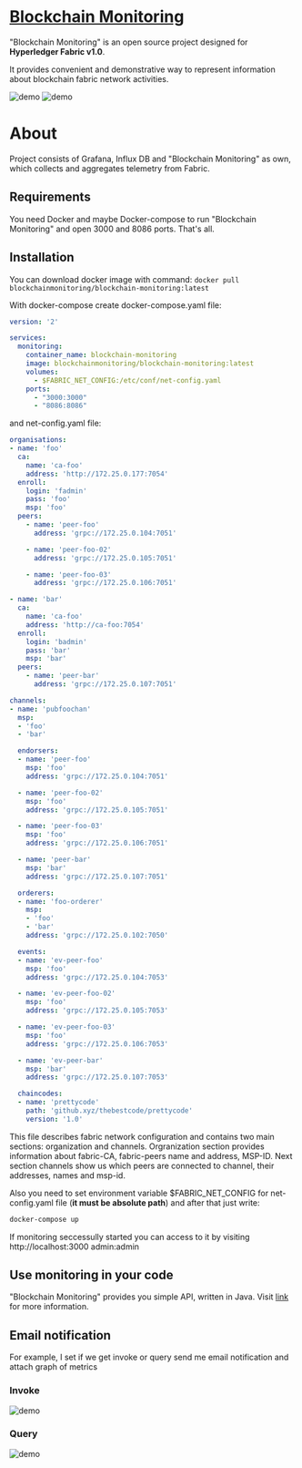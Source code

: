[Blockchain Monitoring](http://blockchain-monitoring.org)
================

"Blockchain Monitoring" is an open source project designed for **Hyperledger Fabric v1.0**. 

It provides convenient and demonstrative way to represent information
about blockchain fabric network activities.

![demo](http://blockchain-monitoring.org/images/demo.png)
![demo](http://blockchain-monitoring.org/images/dashboard-performance.png)

# About
Project consists of Grafana, Influx DB and "Blockchain Monitoring" as own, which collects and aggregates telemetry from Fabric.
## Requirements
You need Docker and maybe Docker-compose to run "Blockchain Monitoring" and open 3000 and 8086 ports. That's all.
## Installation
You can download docker image with command: `docker pull blockchainmonitoring/blockchain-monitoring:latest`

With docker-compose create docker-compose.yaml file:
```yaml
version: '2'

services:
  monitoring:
    container_name: blockchain-monitoring
    image: blockchainmonitoring/blockchain-monitoring:latest
    volumes:
      - $FABRIC_NET_CONFIG:/etc/conf/net-config.yaml
    ports:
      - "3000:3000"
      - "8086:8086"
```
and net-config.yaml file:
```yaml
organisations:
- name: 'foo'
  ca:
    name: 'ca-foo'
    address: 'http://172.25.0.177:7054'
  enroll:
    login: 'fadmin'
    pass: 'foo'
    msp: 'foo'
  peers:
    - name: 'peer-foo'
      address: 'grpc://172.25.0.104:7051'

    - name: 'peer-foo-02'
      address: 'grpc://172.25.0.105:7051'

    - name: 'peer-foo-03'
      address: 'grpc://172.25.0.106:7051'

- name: 'bar'
  ca:
    name: 'ca-foo'
    address: 'http://ca-foo:7054'
  enroll:
    login: 'badmin'
    pass: 'bar'
    msp: 'bar'
  peers:
    - name: 'peer-bar'
      address: 'grpc://172.25.0.107:7051'

channels:
- name: 'pubfoochan'
  msp:
  - 'foo'
  - 'bar'

  endorsers:
  - name: 'peer-foo'
    msp: 'foo'
    address: 'grpc://172.25.0.104:7051'

  - name: 'peer-foo-02'
    msp: 'foo'
    address: 'grpc://172.25.0.105:7051'

  - name: 'peer-foo-03'
    msp: 'foo'
    address: 'grpc://172.25.0.106:7051'

  - name: 'peer-bar'
    msp: 'bar'
    address: 'grpc://172.25.0.107:7051'

  orderers:
  - name: 'foo-orderer'
    msp:
    - 'foo'
    - 'bar'
    address: 'grpc://172.25.0.102:7050'

  events:
  - name: 'ev-peer-foo'
    msp: 'foo'
    address: 'grpc://172.25.0.104:7053'

  - name: 'ev-peer-foo-02'
    msp: 'foo'
    address: 'grpc://172.25.0.105:7053'

  - name: 'ev-peer-foo-03'
    msp: 'foo'
    address: 'grpc://172.25.0.106:7053'

  - name: 'ev-peer-bar'
    msp: 'bar'
    address: 'grpc://172.25.0.107:7053'

  chaincodes:
  - name: 'prettycode'
    path: 'github.xyz/thebestcode/prettycode'
    version: '1.0'
```

This file describes fabric network configuration and contains two main sections: organization and channels.
Orgranization section provides information about fabric-CA, fabric-peers name and address, MSP-ID. 
Next section channels show us which peers are connected to channel, their addresses, names and msp-id.

Also you need to set environment variable $FABRIC_NET_CONFIG for net-config.yaml file (**it must be absolute path**) and after that just write:
```bash
docker-compose up
```
If monitoring seccessully started you can access to it by visiting http://localhost:3000 admin:admin

## Use monitoring in your code
"Blockchain Monitoring" provides you simple API, written in Java. 
Visit [link](https://github.com/blockchain-monitoring/blockchain-monitoring-api) for more information.

## Email notification
For example, I set if we get invoke or query send me email notification and attach graph of metrics

### Invoke
![demo](http://blockchain-monitoring.org/images/invoke-alert.png)
### Query
![demo](http://blockchain-monitoring.org/images/query-alert.png)
